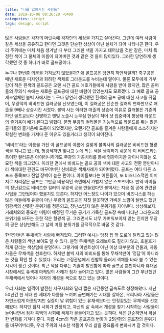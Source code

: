 ```yaml
---
title: "나를 잃어가는 사람들"
date: 2018-10-08 08:26:28 -0400
categories: script
tags: design, script
---
```



많은 사람들은 각자의 머릿속에 각자만의 세상을 가지고 살아간다. 그런데 여러 사람이 같은 세상을 공유하고 한다면 그것은 단순한 상상이 아닌 실체가 되어 나타나곤 한다. 우리 주위에는 마치 처음 생겨날 때 부터 그러한 색을 가지고 태어났을 것만 같은, 마치 특정한 색이 그 물체의 이름이 되어버린 것과 같은 것 들이 많이있다. 그러한 당연하게 생각했던 것 중 하나가 바로 골프공이다.

누구나 한번쯤 의문을 가져보지 않았을까? 왜 골프공은 당연히 하얀색일까? 축구공은 매년 새로운 디자인과 화려한 색채로 그라운드를 누비는데 말이다. 물론 모두에게 거부감이 적은 흰색의 골프공은 오랜 시간 골프 애호가들에게 사랑을 받아 왔지만, 많은 골퍼들의 무의식 속에는 새로운 골프공에 대한 바람이 있었는지도 모르겠다. 그 예로 골프 공 제조업체인 볼빅 사에서는 누구나 당연히 생각했던 흰색의 골프 공에 대한 사고를 뒤집어, 무광택의 비비드한 컬러공을 선보였는데, 이 컬러공은 단순한 컬러의 변화만으로 매출을 9배나 상승시킨 시켰다. 볼빅 사는 이러한 매출의 상승에 이유로 컬러볼은 기존의 하얀 골프공보다 선명하고 햇빛 노출시 눈부심 현상이 적어 샷 집중력이 향상돼 라운드의 즐거움이 배가 된다고 밝혔다. 분명 무광의 컬러볼은 기능적으로 라운드를 뛰는 많은 골퍼들의 즐거움에 도움이 되었겠지만, 오랜기간 골프를 즐겨온 사람들에게 소소하지만 확실한 변화를 가져다 준 이유도 있을거라고 생각이 되어진다.

‘비비드’라는 이름을 가진 이 골프공의 이름에 걸맞게 볼빅사의 컬러공은 비비드한 형광색을 지니고 있는데, 형광색하면 빛나고 눈에 띄는 색을 생각하기 쉬운데 이 비비드라는 특이한 컬러공은 아이러니하게도 무광의 가공처리를 통해 형광이지만 광이나지않는 오묘한 색을 띄고있다. 이러한 면에서 비비드는 골프 공의 색에 대한 사고의 전환 뿐만아니라 색에대한 편견도 바꾸어버린 신비로운 색채사례가 되어버렸다. 골프는 여타 다른 스포츠 종목보다 진입 장벽이 높은 편이다. 아이들보다는 어른들이, 또 비즈니스적인 이미지로 자리잡은 골프는 그만큼 비용적인 측면에서 가볍지 않은 스포츠이다. 만약 아이들의 장난감으로 비비드한 컬러의 무광색 공을 만들었다면 볼빅사는 지금 쯤 공에 관련된 사업을 그만뒀어야 했을지도 모른다. 하지만 어느정도 나이가 있으며 비즈니스를 하는 많은 이들에게 유광이 아닌 무광의 골프공은 자칫 잘못하면 가벼운 느낌이 될뻔도 했던 형광색의 산뜻한 분위기를 정돈되고, 장난스럽지 않은 분위기를 자아낸다. 상상해보자. 거래처와의 중요한 미팅이 예정된 무거운 공기가 가득한 골프장 속에 나타난 그라운드의 분위기를 바꾸는 듯한 작은 형광색 공. 그러면서도 너무 가벼워보이지 않는 진지한 무광의 공은 상상만해도 그 날의 미팅 분위기를 긍적적으로 바꿀 것 같다.

한국인들은 무채색과 사랑에 빠져있다. 그러한 예시는 당장 집 앞 도로에 달리고 있는 많은 차량들의 색만 보아도 알 수 있다. 분명 무채색은 오래보아도 질리지 않고, 호불호가 적게 갈리는 색상임에 분명하다. 그렇기에 이벤트성이 아닌 이상 대부분의 건물과, 자동차들은 무채색을 선호한다. 하지만 볼빅 사의 비비드를 통해 무채색만이 ‘정답’이 아니라는 것을 확인 할 수 있었다. 우리는 고정관념에서 한발짝 물러서 색채를 바라 볼 수 있는 시각이 생긴 것이다. 최근 색을 다루는 기술이 발전함에 따라 골프공 뿐만아니라 휴대폰 시장에서도 유색채 마케팅의 사례가 점차 늘어가고 있다. 많은 사람들이 그간 무난했던 무채색에서 벗어나 각자의 개성을 색으로 찾고 있는 것이다.

우리 사회는 일찍이 발전한 서구사회와 달리 짧은 시간동안 급속도로 성장해왔다. 지난 50년간 한 세대 한 세대가 다름을 느끼며 급변해가는 시대를 살아온, 우리나라 사람들은 자연스럽게 아름답지만 실증이 날 위험이 있는 유채색보다는 안정감있는 무채색을 선호해왔다. 하지만 점차 사회가 안정되고, 자신의 삶 속에서 개성을 찾기 시작하는 사람들이 늘어나면서 점차 흑백의 사회에 색채가 물들어가고 있는 듯하다. 색은 단순하면서 확실한 변화를 가져다 준다. 지름 4cm의 작은 골프공의 변화가 25만평의 골프장의 분위기를 바꾸어버리듯, 우리 주위의 사소한 색들이 우리 삶을 풍요롭게 변화시켜 갈 것이다.
